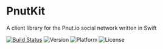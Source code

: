 # PnutKit
A client library for the Pnut.io social network written in Swift

[![Build Status](https://travis-ci.org/exsortis/PnutKit.svg?branch=master)](https://travis-ci.org/exsortis/PnutKit)
![Version](https://cocoapod-badges.herokuapp.com/v/PnutKit/badge.png)
![Platform](https://cocoapod-badges.herokuapp.com/p/PnutKit/badge.png)
![License](https://cocoapod-badges.herokuapp.com/l/PnutKit/badge.png)

